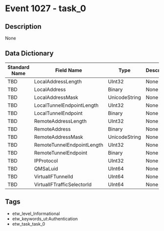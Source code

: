 # Event 1027 - task_0

## Description
None

## Data Dictionary
|Standard Name|Field Name|Type|Description|Sample Value|
|---|---|---|---|---|
|TBD|LocalAddressLength|UInt32|None|`None`|
|TBD|LocalAddress|Binary|None|`None`|
|TBD|LocalAddressMask|UnicodeString|None|`None`|
|TBD|LocalTunnelEndpointLength|UInt32|None|`None`|
|TBD|LocalTunnelEndpoint|Binary|None|`None`|
|TBD|RemoteAddressLength|UInt32|None|`None`|
|TBD|RemoteAddress|Binary|None|`None`|
|TBD|RemoteAddressMask|UnicodeString|None|`None`|
|TBD|RemoteTunnelEndpointLength|UInt32|None|`None`|
|TBD|RemoteTunnelEndpoint|Binary|None|`None`|
|TBD|IPProtocol|UInt32|None|`None`|
|TBD|QMSaLuid|UInt64|None|`None`|
|TBD|VirtualIFTunnelId|UInt64|None|`None`|
|TBD|VirtualIFTrafficSelectorId|UInt64|None|`None`|

## Tags
* etw_level_Informational
* etw_keywords_ut:Authentication
* etw_task_task_0